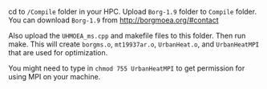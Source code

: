 cd to `/Compile` folder in your HPC. Upload `Borg-1.9` folder to `Compile` folder. You can download `Borg-1.9` from http://borgmoea.org/#contact 

Also upload the `UHMOEA_ms.cpp` and makefile files to this folder. Then run make. This will create `borgms.o`, `mt19937ar.o`, `UrbanHeat.o`, and `UrbanHeatMPI` that are used for optimization. 

You might need to type in `chmod 755 UrbanHeatMPI` to get permission for using MPI on your machine. 
